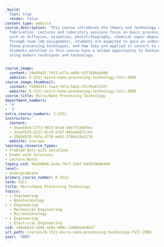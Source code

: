 ```yaml
---
_build:
  list: true
  render: false
content_type: website
course_description: 'This course introduces the theory and technology of micro/nano
  fabrication. Lectures and laboratory sessions focus on basic processing techniques
  such as diffusion, oxidation, photolithography, chemical vapor deposition, and more.
  Through team lab assignments, students are expected to gain an understanding of
  these processing techniques, and how they are applied in concert to device fabrication.
  Students enrolled in this course have a unique opportunity to fashion and test micro/nano-devices,
  using modern techniques and technology.

  '
course_image:
  content: 29a9543f-74f2-a77a-a606-d3f7898a4d08
  website: 6-152j-micro-nano-processing-technology-fall-2005
course_image_thumbnail:
  content: fe9d4351-faa3-f07a-5622-2fc76a671557
  website: 6-152j-micro-nano-processing-technology-fall-2005
course_title: Micro/Nano Processing Technology
department_numbers:
- '6'
- '3'
extra_course_numbers: 3.155J
instructors:
  content:
  - 2eaeb9e4-1773-9873-b7a4-56e771449fea
  - 4ceefbf4-d227-9cc9-e7bf-881ed167cc62
  - 2569db70-fdfa-47f8-e441-378dc33e1176
  website: ocw-www
learning_resource_types:
- Problem Sets with Solutions
- Exams with Solutions
- Lecture Notes
legacy_uid: 93e200e6-ea4a-70cf-24a7-b45b39b9b496
level:
- Undergraduate
primary_course_number: 6.152J
term: Fall
title: Micro/Nano Processing Technology
topics:
- - Engineering
  - Nanotechnology
- - Engineering
  - Mechanical Engineering
  - Microtechnology
- - Engineering
  - Electrical Engineering
uid: 1d4e0a1d-168e-4e6e-988c-24b95e424b57
url_path: courses/6-152j-micro-nano-processing-technology-fall-2005
year: '2005'
---
```


